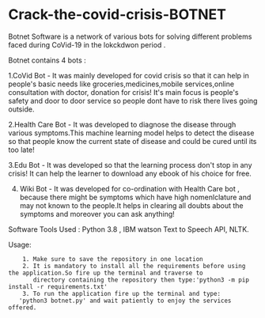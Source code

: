 # Crack-the-covid-crisis-BOTNET
Botnet Software is a network of various bots for solving different problems faced during CoVid-19 in the lokckdwon period .

Botnet contains 4 bots  :

1.CoVid Bot       - It was mainly developed for covid crisis so that it can help in people's basic needs like groceries,medicines,mobile
		    services,online consultation with doctor, donation for crisis! It's main focus is people's safety and door to door 
		    service so people dont have to risk there lives going outside.

2.Health Care Bot - It was developed to diagnose the disease through various symptoms.This machine learning model helps to detect the 
		    disease so that people know the current state of disease and could be cured until its too late!
 

3.Edu Bot         - It was developed so that the learning process don't stop in any crisis! It can help the learner to download any ebook 
		    of his choice for free.


4. Wiki Bot       - It was developed for co-ordination with Health Care bot , because there might be symptoms which have high nomenlclature
	            and may not known to the people.It helps in clearing all doubts about the symptoms and moreover you can ask anything!


Software Tools Used : Python 3.8 , IBM watson Text to Speech API, NLTK.


Usage:
	 
        1. Make sure to save the repository in one location
        2. It is mandatory to install all the requirements before using the application.So fire up the terminal and traverse to 
           directory containing the repository then type:'python3 -m pip install -r requirements.txt'
        3. To run the application fire up the terminal and type:
	   'python3 botnet.py' and wait patiently to enjoy the services offered.
